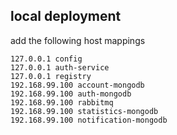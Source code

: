 ## local deployment

add the following host mappings
```$xslt
127.0.0.1 config
127.0.0.1 auth-service
127.0.0.1 registry
192.168.99.100 account-mongodb
192.168.99.100 auth-mongodb
192.168.99.100 rabbitmq
192.168.99.100 statistics-mongodb
192.168.99.100 notification-mongodb
```